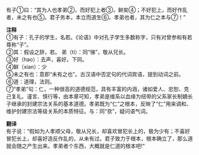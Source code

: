 有子①曰：“其为人也孝弟②，而好犯上者③，鲜矣④；不好犯上，而好作乱者，未之有也⑤。君子务本，本立而道生⑥。孝弟也者，其为仁之本与⑦！”

**注释**   
①有子：孔子的学生，名若。《论语》中对孔子学生多数称字，只有对曾参和有若尊称“子”。  
②其：假设之辞，若。  弟（ti）：同“悌”，敬从兄长。  
③好（hao）：去声，喜好。下同。  
④鲜（xian）：少  
⑤未之有也：意即“未有之也”。古汉语中否定句的代词宾语，提到动词之前。  
⑥道：道理，法则。  
⑦“孝弟”句：仁，一种很高的道德规范，具有丰富的内涵，诸如爱人、忠恕、克己复礼、谨言、慎行等，由本章可知，孝弟是维系以血缘为纽带的父系家长制嫡长子继承的封建宗法关系的基本道德。孝弟既为“仁”之根本，反映了“仁”用来调和、维护封建宗法等级关系的本质特征。与：同“欤”，疑问语气词。

**翻译**  
有子说：“假如为人孝顺父母，敬从兄长，却喜欢冒犯长上的，极为少有；不喜好冒犯长上，却喜好造反作乱的，从未有过。君子致力于根本，根本确立了，那么道就会随之产生出来。孝弟者个东西，大概就是仁道的根本吧!"